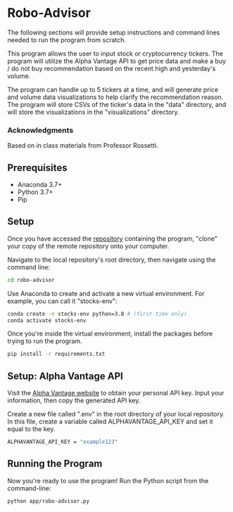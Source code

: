 # Robo-Advisor
The following sections will provide setup instructions and command lines needed to run the program from scratch.

This program allows the user to input stock or cryptocurrency tickers. The program will utilize the Alpha Vantage API to get price data and make a buy  / do not buy recommendation based on the recent high and yesterday's volume. 

The program can handle up to 5 tickers at a time, and will generate price and volume data visualizations to help clarify the recommendation reason. The program will store CSVs of the ticker's data in the "data" directory, and will store the visualizations in the "visualizations" directory.

### Acknowledgments
Based on in class materials from Professor Rossetti. 

## Prerequisites

+ Anaconda 3.7+
+ Python 3.7+
+ Pip

## Setup
Once you have accessed the [repository](https://github.com/sarahmardjuki/robo-advisor) containing the program, "clone" your copy of the remote repository onto your computer. 

Navigate to the local repository's root directory, then navigate using the command line:
```sh
cd robo-advisor
```

Use Anaconda to create and activate a new virtual environment. For example, you can call it "stocks-env":

```sh
conda create -n stocks-env python=3.8 # (first time only)
conda activate stocks-env
```

Once you're inside the virtual environment, install the packages before trying to run the program. 

```sh
pip install -r requirements.txt
```


## Setup: Alpha Vantage API
Visit the [Alpha Vantage website](https://www.alphavantage.co/support/#api-key) to obtain your personal API key. Input your information, then copy the generated API key. 

Create a new file called ".env" in the root directory of your local repository. In this file, create a variable called ALPHAVANTAGE_API_KEY and set it equal to the key.

```sh
ALPHAVANTAGE_API_KEY = "example123"
```

## Running the Program
Now you're ready to use the program! Run the Python script from the command-line:
```sh
python app/robo-advisor.py
```

